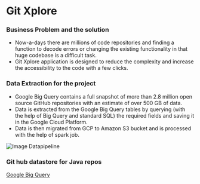 # Git Xplore

### Business Problem and the solution
- Now-a-days there are millions of code repositories and finding a function to decode errors or changing the existing functionality  in that huge codebase is a difficult task.
- Git Xplore application is designed to reduce the complexity and increase the accessibility to the code with a few clicks.

### Data Extraction for the project
- Google Big Query contains a full snapshot of more than 2.8 million open source GitHub repositories with an estimate of over 500 GB of data.
- Data is extracted from the Google Big Query tables by querying (with the help of Big Query and standard SQL) the required fields and saving it in the Google Cloud Platform.
- Data is then migrated from GCP to Amazon S3 bucket and is processed with the help of spark job.


![Image Datapipeline](https://github.com/JayaChandraBathula/Git_Xplore/images/pipeline.png)

### Git hub datastore for Java repos
[Google Big Query](https://bigquery.cloud.google.com/table/bigquery-public-data:github_repos.contents?pli=1&tab=preview)
